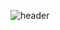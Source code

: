 ![header](https://capsule-render.vercel.app/api?type=Venom&color=gradient&section=header&animation=twinkling&&fontColor=000000&text=BoNa's%20repository%20%F0%9F%A4%97)
